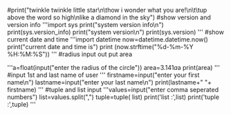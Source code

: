 #print("twinkle twinkle little star\n\thow i wonder what you are!\n\t\tup above the word so high\nlike a diamond in the sky")
#show version and version info
'''import sys
print("system version info\n")
print(sys.version_info)
print("system version\n")
print(sys.version)
'''
#show current date and time
'''import datetime
now=datetime.datetime.now()
print("current date and time is")
print (now.strftime("%d-%m-%Y %H:%M:%S"))
'''
#radius input out put area

'''a=float(input("enter the radius of the circle"))
area=3.141*a*a
print(area)
'''
#input 1st and last name of user
'''
firstname=input("enter your first name\n")
lastname=input("enter your last name\n")
print(lastname+" "+ firstname)
'''
#tuple and list input
'''values=input("enter comma seperated numbers")
list=values.split(",")
tuple=tuple( list)
print('list :',list)
print('tuple :',tuple)
'''
